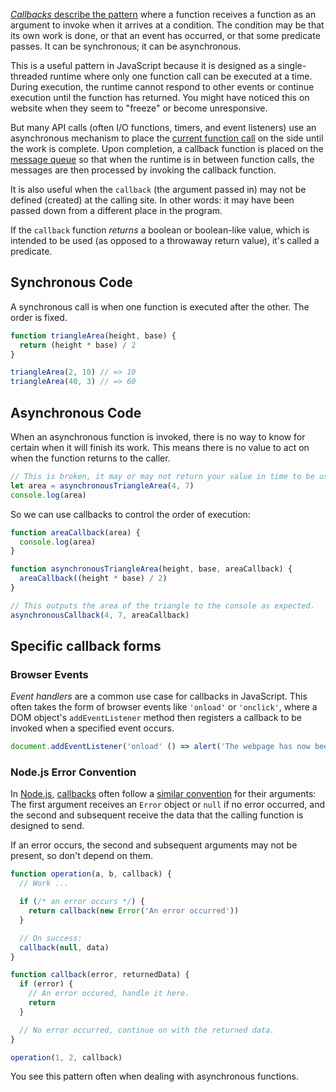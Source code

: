 [_Callbacks_ describe the pattern][wiki-callbacks] where a function receives a function as an argument to invoke when it arrives at a condition. The condition may be that its own work is done, or that an event has occurred, or that some predicate passes. It can be synchronous; it can be asynchronous.

This is a useful pattern in JavaScript because it is designed as a single-threaded runtime where only one function call can be executed at a time. During execution, the runtime cannot respond to other events or continue execution until the function has returned. You might have noticed this on website when they seem to "freeze" or become unresponsive.

But many API calls (often I/O functions, timers, and event listeners) use an asynchronous mechanism to place the [current function call][mdn-concurrency-stack] on the side until the work is complete. Upon completion, a callback function is placed on the [message queue][mdn-concurrency-queue] so that when the runtime is in between function calls, the messages are then processed by invoking the callback function.

It is also useful when the `callback` (the argument passed in) may not be defined (created) at the calling site. In other words: it may have been passed down from a different place in the program.

If the `callback` function _returns_ a boolean or boolean-like value, which is intended to be used (as opposed to a throwaway return value), it's called a predicate.

## Synchronous Code

A synchronous call is when one function is executed after the other. The order is fixed.

```javascript
function triangleArea(height, base) {
  return (height * base) / 2
}

triangleArea(2, 10) // => 10
triangleArea(40, 3) // => 60
```

## Asynchronous Code

When an asynchronous function is invoked, there is no way to know for certain when it will finish its work. This means there is no value to act on when the function returns to the caller.

```javascript
// This is broken, it may or may not return your value in time to be used
let area = asynchronousTriangleArea(4, 7)
console.log(area)
```

So we can use callbacks to control the order of execution:

```javascript
function areaCallback(area) {
  console.log(area)
}

function asynchronousTriangleArea(height, base, areaCallback) {
  areaCallback((height * base) / 2)
}

// This outputs the area of the triangle to the console as expected.
asynchronousCallback(4, 7, areaCallback)
```

## Specific callback forms

### Browser Events

_Event handlers_ are a common use case for callbacks in JavaScript. This often takes the form of browser events like `'onload'` or `'onclick'`, where a DOM object's `addEventListener` method then registers a callback to be invoked when a specified event occurs.

```javascript
document.addEventListener('onload' () => alert('The webpage has now been loaded'))
```

### Node.js Error Convention

In [Node.js][nodejs], [callbacks][node-callbacks] often follow a [similar convention][node-error-convention] for their arguments: The first argument receives an `Error` object or `null` if no error occurred, and the second and subsequent receive the data that the calling function is designed to send.

If an error occurs, the second and subsequent arguments may not be present, so don't depend on them.

```javascript
function operation(a, b, callback) {
  // Work ...

  if (/* an error occurs */) {
    return callback(new Error('An error occurred'))
  }

  // On success:
  callback(null, data)
}

function callback(error, returnedData) {
  if (error) {
    // An error occured, handle it here.
    return
  }

  // No error occurred, continue on with the returned data.
}

operation(1, 2, callback)
```

You see this pattern often when dealing with asynchronous functions.

[mdn-callbacks]: https://developer.mozilla.org/en-US/docs/Glossary/Callback_function
[mdn-concurrency-stack]: https://developer.mozilla.org/en-US/docs/Web/JavaScript/EventLoop#stack
[mdn-concurrency-queue]: https://developer.mozilla.org/en-US/docs/Web/JavaScript/EventLoop#queue
[nodejs]: https://www.nodejs.org
[node-callbacks]: https://nodejs.org/en/knowledge/getting-started/control-flow/what-are-callbacks/
[node-error-convention]: https://nodejs.org/en/knowledge/errors/what-are-the-error-conventions/
[wiki-callbacks]: https://en.wikipedia.org/wiki/Callback_(computer_programming)

